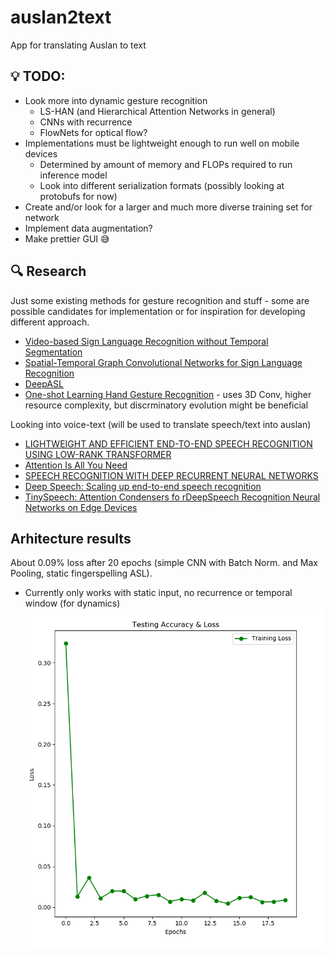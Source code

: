 # auslan2text #
App for translating Auslan to text

## :bulb: TODO: ##
 - Look more into dynamic gesture recognition
   - LS-HAN (and Hierarchical Attention Networks in general)
   - CNNs with recurrence
   - FlowNets for optical flow? 
 - Implementations must be lightweight enough to run well on mobile devices
   - Determined by amount of memory and FLOPs required to run inference model 
   - Look into different serialization formats (possibly looking at protobufs
	 for now)
 - Create and/or look for a larger and much more diverse training set for network
  - Implement data augmentation?
 - Make prettier GUI :sweat_smile: 
 
## :mag: Research ##
Just some existing methods for gesture recognition and stuff - some are possible
candidates for implementation or for inspiration for developing different
approach.
- [Video-based Sign Language Recognition without Temporal Segmentation](https://arxiv.org/pdf/1801.10111.pdf)
- [Spatial-Temporal Graph Convolutional Networks for Sign Language Recognition](https://arxiv.org/pdf/1901.11164.pdf)
- [DeepASL](https://arxiv.org/pdf/1802.07584.pdf)
- [One-shot Learning Hand Gesture Recognition](https://www.researchgate.net/publication/335801178_One-shot_Learning_Hand_Gesture_Recognition_Based_on_Lightweight_3D_Convolutional_Neural_Networks_for_Portable_Applications_on_Mobile_Systems) - uses 3D Conv, higher resource complexity, but discrminatory evolution might be beneficial

Looking into voice-text (will be used to translate speech/text into auslan)
 - [LIGHTWEIGHT AND EFFICIENT END-TO-END SPEECH RECOGNITION USING LOW-RANK TRANSFORMER](https://arxiv.org/pdf/1910.13923.pdf)
 - [Attention Is All You Need](https://arxiv.org/pdf/1706.03762.pdf)
 - [SPEECH RECOGNITION WITH DEEP RECURRENT NEURAL NETWORKS](https://www.cs.toronto.edu/~fritz/absps/RNN13.pdf)
 - [Deep Speech: Scaling up end-to-end speech recognition](https://arxiv.org/pdf/1412.5567.pdf)
 - [TinySpeech: Attention Condensers fo rDeepSpeech Recognition Neural Networks on Edge Devices](https://arxiv.org/pdf/2008.04245.pdf)

## Arhitecture results ##

About 0.09% loss after 20 epochs (simple CNN with Batch Norm. and Max Pooling, static fingerspelling ASL).
 - Currently only works with static input, no recurrence or temporal window (for dynamics)
![20Epochs](./imgs/simple_cnn_results_20_epochs.png)
